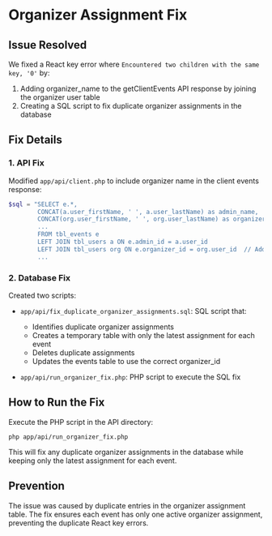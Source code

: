 # Organizer Assignment Fix

## Issue Resolved

We fixed a React key error where `Encountered two children with the same key, '0'` by:

1. Adding organizer_name to the getClientEvents API response by joining the organizer user table
2. Creating a SQL script to fix duplicate organizer assignments in the database

## Fix Details

### 1. API Fix

Modified `app/api/client.php` to include organizer name in the client events response:

```php
$sql = "SELECT e.*,
        CONCAT(a.user_firstName, ' ', a.user_lastName) as admin_name,
        CONCAT(org.user_firstName, ' ', org.user_lastName) as organizer_name,  // Added this line
        ...
        FROM tbl_events e
        LEFT JOIN tbl_users a ON e.admin_id = a.user_id
        LEFT JOIN tbl_users org ON e.organizer_id = org.user_id  // Added this line
        ...
```

### 2. Database Fix

Created two scripts:

- `app/api/fix_duplicate_organizer_assignments.sql`: SQL script that:

  - Identifies duplicate organizer assignments
  - Creates a temporary table with only the latest assignment for each event
  - Deletes duplicate assignments
  - Updates the events table to use the correct organizer_id

- `app/api/run_organizer_fix.php`: PHP script to execute the SQL fix

## How to Run the Fix

Execute the PHP script in the API directory:

```
php app/api/run_organizer_fix.php
```

This will fix any duplicate organizer assignments in the database while keeping only the latest assignment for each event.

## Prevention

The issue was caused by duplicate entries in the organizer assignment table. The fix ensures each event has only one active organizer assignment, preventing the duplicate React key errors.
